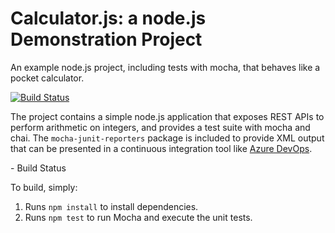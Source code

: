 Calculator.js: a node.js Demonstration Project
==============================================
An example node.js project, including tests with mocha, that behaves like
a pocket calculator.

[![Build Status](https://dev.azure.com/jer5656devops/calculator-jer/_apis/build/status/Jer5656.calculator-demo?branchName=master)](https://dev.azure.com/jer5656devops/calculator-jer/_build/latest?definitionId=4&branchName=master)

The project contains a simple node.js application that exposes REST APIs
to perform arithmetic on integers, and provides a test suite with mocha
and chai.  The `mocha-junit-reporters` package is included to provide XML
output that can be presented in a continuous integration tool like
[Azure DevOps](https://azure.com/devops).

<your name> - Build Status

To build, simply:

1. Runs `npm install` to install dependencies.
2. Runs `npm test` to run Mocha and execute the unit tests.

